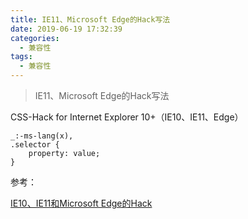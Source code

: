 ```yaml
---
title: IE11、Microsoft Edge的Hack写法
date: 2019-06-19 17:32:39
categories:
  - 兼容性
tags:
  - 兼容性
---
```


> IE11、Microsoft Edge的Hack写法

CSS-Hack for Internet Explorer 10+（IE10、IE11、Edge）
```
_:-ms-lang(x),
.selector {
    property: value;
}
```

参考：

[IE10、IE11和Microsoft Edge的Hack](https://www.cnblogs.com/limeiky/p/6170738.html)
